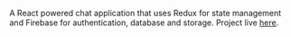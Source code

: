 A React powered chat application that uses Redux for state management and Firebase for authentication, database and storage.
Project live [here](https://chat-app-daa67.web.app/login).
